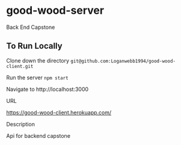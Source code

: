 # good-wood-server
Back End Capstone

## To Run Locally

Clone down the directory
```git@github.com:Loganwebb1994/good-wood-client.git```


Run the server
```npm start```

Navigate to http://localhost:3000



URL

https://good-wood-client.herokuapp.com/

Description

Api for backend capstone

